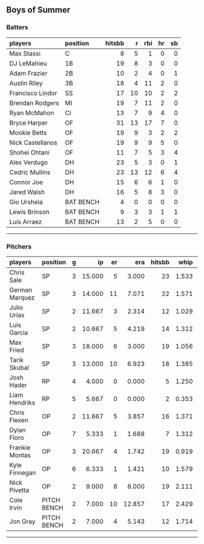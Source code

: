 ## Boys of Summer

### Batters

 
|players          |position  | hitsbb|  r| rbi| hr| sb| 
|:----------------|:---------|------:|--:|---:|--:|--:| 
|Max Stassi       |C         |      8|  5|   1|  0|  0| 
|DJ LeMahieu      |1B        |     19|  8|   3|  0|  0| 
|Adam Frazier     |2B        |     10|  2|   4|  0|  1| 
|Austin Riley     |3B        |     18|  4|  11|  2|  0| 
|Francisco Lindor |SS        |     17| 10|  10|  2|  2| 
|Brendan Rodgers  |MI        |     19|  7|  11|  2|  0| 
|Ryan McMahon     |CI        |     13|  7|   9|  4|  0| 
|Bryce Harper     |OF        |     31| 13|  17|  7|  0| 
|Mookie Betts     |OF        |     19|  9|   3|  2|  2| 
|Nick Castellanos |OF        |     19|  9|   9|  5|  0| 
|Shohei Ohtani    |OF        |     11|  7|   5|  3|  4| 
|Alex Verdugo     |DH        |     23|  5|   3|  0|  1| 
|Cedric Mullins   |DH        |     23| 13|  12|  6|  4| 
|Connor Joe       |DH        |     15|  6|   6|  1|  0| 
|Jared Walsh      |DH        |     16|  5|   8|  3|  0| 
|Gio Urshela      |BAT BENCH |      4|  0|   0|  0|  0| 
|Lewis Brinson    |BAT BENCH |      9|  3|   3|  1|  1| 
|Luis Arraez      |BAT BENCH |     13|  2|   5|  0|  0| 

* * *

### Pitchers

 
|players        |position    |  g|     ip| er|    era| hitsbb|  whip| so|  w| sv| 
|:--------------|:-----------|--:|------:|--:|------:|------:|-----:|--:|--:|--:| 
|Chris Sale     |SP          |  3| 15.000|  5|  3.000|     23| 1.533| 17|  1|  0| 
|German Marquez |SP          |  3| 14.000| 11|  7.071|     22| 1.571| 10|  0|  0| 
|Julio Urias    |SP          |  2| 11.667|  3|  2.314|     12| 1.029| 15|  2|  0| 
|Luis Garcia    |SP          |  2| 10.667|  5|  4.219|     14| 1.312| 11|  0|  0| 
|Max Fried      |SP          |  3| 18.000|  6|  3.000|     19| 1.056| 19|  0|  0| 
|Tarik Skubal   |SP          |  3| 13.000| 10|  6.923|     18| 1.385| 20|  0|  0| 
|Josh Hader     |RP          |  4|  4.000|  0|  0.000|      5| 1.250|  6|  0|  3| 
|Liam Hendriks  |RP          |  5|  5.667|  0|  0.000|      2| 0.353|  6|  0|  4| 
|Chris Flexen   |OP          |  2| 11.667|  5|  3.857|     16| 1.371|  8|  0|  0| 
|Dylan Floro    |OP          |  7|  5.333|  1|  1.688|      7| 1.312|  6|  1|  4| 
|Frankie Montas |OP          |  3| 20.667|  4|  1.742|     19| 0.919| 20|  3|  0| 
|Kyle Finnegan  |OP          |  6|  6.333|  1|  1.421|     10| 1.579|  8|  1|  3| 
|Nick Pivetta   |OP          |  2|  9.000|  8|  8.000|     19| 2.111| 11|  0|  0| 
|Cole Irvin     |PITCH BENCH |  2|  7.000| 10| 12.857|     17| 2.429|  4|  0|  0| 
|Jon Gray       |PITCH BENCH |  2|  7.000|  4|  5.143|     12| 1.714| 10|  0|  0| 


* * *


